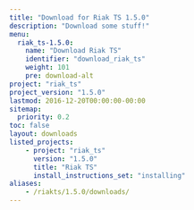 ```yaml
---
title: "Download for Riak TS 1.5.0"
description: "Download some stuff!"
menu:
  riak_ts-1.5.0:
    name: "Download Riak TS"
    identifier: "download_riak_ts"
    weight: 101
    pre: download-alt
project: "riak_ts"
project_version: "1.5.0"
lastmod: 2016-12-20T00:00:00-00:00
sitemap:
  priority: 0.2
toc: false
layout: downloads
listed_projects:
    - project: "riak_ts"
      version: "1.5.0"
      title: "Riak TS"
      install_instructions_set: "installing"
aliases:
    - /riakts/1.5.0/downloads/
---
```


